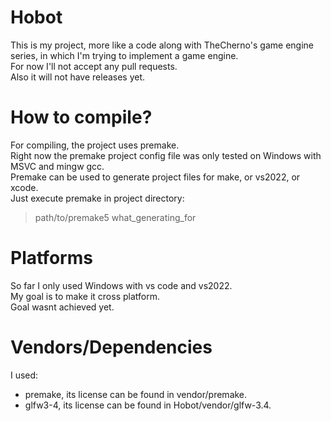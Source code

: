 # Hobot
This is my project, more like a code along with TheCherno's game engine series, in which I'm trying to implement a game engine.  
For now I'll not accept any pull requests.  
Also it will not have releases yet.

# How to compile?
For compiling, the project uses premake.  
Right now the premake project config file was only tested on Windows with MSVC and mingw gcc.  
Premake can be used to generate project files for make, or vs2022, or xcode.  
Just execute premake in project directory:  
> path/to/premake5 what_generating_for  

# Platforms
So far I only used Windows with vs code and vs2022.  
My goal is to make it cross platform.  
Goal wasnt achieved yet.

# Vendors/Dependencies
I used:
* premake, its license can be found in vendor/premake.
* glfw3-4, its license can be found in Hobot/vendor/glfw-3.4.  
